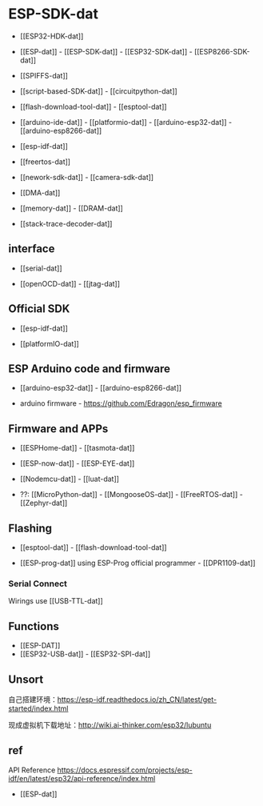 



# ESP-SDK-dat

- [[ESP32-HDK-dat]]

- [[ESP-dat]] - [[ESP-SDK-dat]] - [[ESP32-SDK-dat]] - [[ESP8266-SDK-dat]]

- [[SPIFFS-dat]]

- [[script-based-SDK-dat]] - [[circuitpython-dat]]

- [[flash-download-tool-dat]] - [[esptool-dat]]

- [[arduino-ide-dat]] - [[platformio-dat]] - [[arduino-esp32-dat]] - [[arduino-esp8266-dat]]

- [[esp-idf-dat]] 


- [[freertos-dat]]

- [[nework-sdk-dat]] - [[camera-sdk-dat]]

- [[DMA-dat]]

- [[memory-dat]] - [[DRAM-dat]]

- [[stack-trace-decoder-dat]]

## interface 

- [[serial-dat]]

- [[openOCD-dat]] - [[jtag-dat]]


## Official SDK 

- [[esp-idf-dat]] 

- [[platformIO-dat]]


## ESP Arduino code and firmware 


- [[arduino-esp32-dat]] - [[arduino-esp8266-dat]]

- arduino firmware - https://github.com/Edragon/esp_firmware

## Firmware and APPs 

- [[ESPHome-dat]] - [[tasmota-dat]]

- [[ESP-now-dat]] - [[ESP-EYE-dat]]

- [[Nodemcu-dat]] - [[luat-dat]]

- ??: [[MicroPython-dat]] - [[MongooseOS-dat]] - [[FreeRTOS-dat]] - [[Zephyr-dat]]


## Flashing 

- [[esptool-dat]] - [[flash-download-tool-dat]]

- [[ESP-prog-dat]] using ESP-Prog official programmer - [[DPR1109-dat]]

### Serial Connect 
Wirings use [[USB-TTL-dat]]


## Functions 

- [[ESP-DAT]]
- [[ESP32-USB-dat]] - [[ESP32-SPI-dat]] 


## Unsort 

自己搭建环境：https://esp-idf.readthedocs.io/zh_CN/latest/get-started/index.html

现成虚拟机下载地址：http://wiki.ai-thinker.com/esp32/lubuntu



## ref 

API Reference
https://docs.espressif.com/projects/esp-idf/en/latest/esp32/api-reference/index.html

- [[ESP-dat]]

